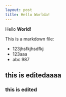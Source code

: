 ```yaml
---
layout: post
title: Hello Worlda!
---
```


Hello **World!** 

This is a markdown file:  


* 123jhsfkjhsdfkj
* 123aaa
* abc 987

## this is editedaaaa
### this is edited

 